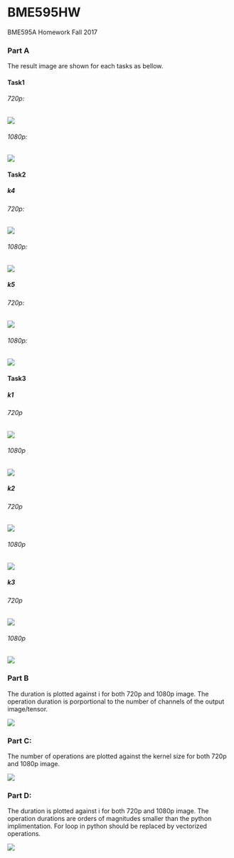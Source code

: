 # BME595HW
BME595A Homework Fall 2017

### Part A
The result image are shown for each tasks as bellow.
#### Task1
###### 720p:
![](Task1_720p.png)

###### 1080p:
![](Task1_1080p.png)

#### Task2
##### k4
###### 720p:
![](Task2_k4_720p.png)
###### 1080p:
![](Task2_k4_1080p.png)

##### k5
###### 720p:
![](Task2_k5_720p.png)
###### 1080p:
![](Task2_k5_1080p.png)

#### Task3
##### k1
###### 720p
![](Task3_k1_720p.png)
###### 1080p
![](Task3_k1_1080p.png)

##### k2
###### 720p
![](Task3_k2_720p.png)
###### 1080p
![](Task3_k2_1080p.png)

##### k3
###### 720p
![](Task3_k3_720p.png)
###### 1080p
![](Task3_k3_1080p.png)


### Part B
The duration is plotted against i for both 720p and 1080p image. The operation duration is porportional to the number of channels of the output image/tensor.

![](Task_B.png)

### Part C:
The number of operations are plotted against the kernel size for both 720p and 1080p image.

![](Task_C.png)

### Part D:
The duration is plotted against i for both 720p and 1080p image. The operation durations are orders of magnitudes smaller than the python implimentation. For loop in python should be replaced by vectorized operations.

![](Task_D.png)


